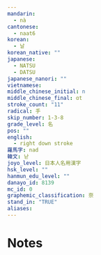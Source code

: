 ```yaml
---
mandarin:
  - nà
cantonese:
  - naat6
korean:
  - 날
korean_native: ""
japanese:
  - NATSU
  - DATSU
japanese_nanori: ""
vietnamese:
middle_chinese_initial: n
middle_chinese_final: ɑt
stroke_count: "11"
radical: 手
skip_number: 1-3-8
grade_level: 名
pos: ""
english:
  - right down stroke
羅馬字: nad
韓文: 낟
joyo_level: 日本人名用漢字
hsk_level: ""
hanmun_edu_level: ""
danayo_id: 8139
mc_id: 0
graphemic_classification: 奈
stand_in: "TRUE"
aliases:
---
```


# Notes
